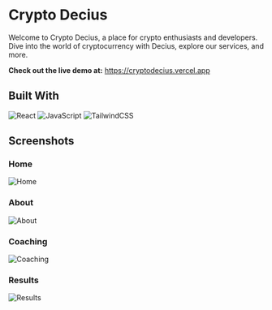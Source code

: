 # Crypto Decius

Welcome to Crypto Decius, a place for crypto enthusiasts and developers. Dive into the world of cryptocurrency with Decius, explore our services, and more.

**Check out the live demo at:** https://cryptodecius.vercel.app

## Built With

![React](https://img.shields.io/badge/react-%2320232a.svg?style=for-the-badge&logo=react&logoColor=%2361DAFB)
![JavaScript](https://img.shields.io/badge/javascript-%23323330.svg?style=for-the-badge&logo=javascript&logoColor=%23F7DF1E)
![TailwindCSS](https://img.shields.io/badge/tailwindcss-%2338B2AC.svg?style=for-the-badge&logo=tailwind-css&logoColor=white)

## Screenshots

### Home

![Home](public/home.png)

### About

![About](public/about.png)

### Coaching

![Coaching](public/coaching.png)

### Results

![Results](public/results.png)
